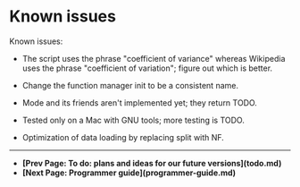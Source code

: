 # Known issues


Known issues:

  * The script uses the phrase "coefficient of variance" whereas Wikipedia uses the phrase "coefficient of variation"; figure out which is better.

  * Change the function manager init to be a consistent name.

  * Mode and its friends aren't implemented yet; they return TODO.

  * Tested only on a Mac with GNU tools; more testing is TODO.

  * Optimization of data loading by replacing split with NF.


<p><hr>
<nav>
<ul>
<li><b>[Prev Page: To do: plans and ideas for our future versions](todo.md)</b></li>
<li><b>[Next Page: Programmer guide](programmer-guide.md)</b></li>
</ul>
</nav>
